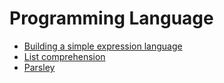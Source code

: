 Programming Language
====================
* [Building a simple expression language](https://code.mixpanel.com/2015/02/24/building-a-simple-expression-language/)
* [List comprehension](http://en.wikipedia.org/w/index.php?title=List_comprehension&printable=yes)
* [Parsley](https://github.com/fizx/parsley/wiki)